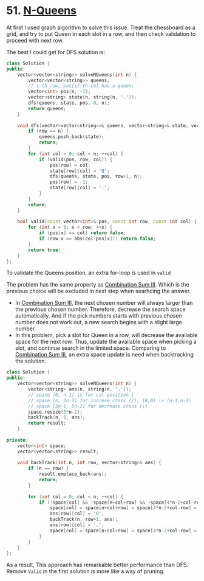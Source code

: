 # 51. [N-Queens](https://leetcode.com/problems/n-queens/)

At first I used graph algorithm to solve this issue. Treat the chessboard as a grid, and try to put Queen in each slot in a row, and then check validation to proceed with next row.

The best I could get for DFS solution is:
```cpp
class Solution {
public:
    vector<vector<string>> solveNQueens(int n) {
        vector<vector<string>> queens;
        // i-th row, pos[i]-th col has a queen;
        vector<int> pos(n, -1);
        vector<string> state(n, string(n, '.'));
        dfs(queens, state, pos, 0, n);
        return queens;
    }
    
    void dfs(vector<vector<string>>& queens, vector<string>& state, vector<int>& pos, int row, const int n) {
        if (row == n) {
            queens.push_back(state);
            return;
        }
        for (int col = 0; col < n; ++col) {
            if (valid(pos, row, col)) {
                pos[row] = col;
                state[row][col] = 'Q';
                dfs(queens, state, pos, row+1, n);
                pos[row] = -1;
                state[row][col] = '.';
            }
        }
        return;
    }
    
    bool valid(const vector<int>& pos, const int row, const int col) {
        for (int x = 0; x < row; ++x) {
            if (pos[x] == col) return false;
            if (row-x == abs(col-pos[x])) return false;
        }
        return true;
    }
};
```

To validate the Queens position, an extra for-loop is used in ```valid```

The problem has the same property as [Combination Sum III](216.md). Which is the previous choice will be excluded in next step when searhcing the answer.

* In [Combination Sum III](216.md), the next chosen number will always larger than the previous chosen number. Therefore, decrease the search space automatically. And if the pick numbers starts with previous chosen number does not work out, a new search begins with a slight large number.
* In this problem, pick a slot for Queen in a row, will decrease the available space for the next row. Thus, update the available space when picking a slot, and continue search in the limited space. Comparing to [Combination Sum III](216.md), an extra space update is need when backtracking the solution.

```cpp
class Solution {
public:
    vector<vector<string>> solveNQueens(int n) {
        vector<string> ans(n, string(n, '.'));
        // space [0, n-1] is for col position |
        // space [n, 3n-2] for increse cross (/), (0,0) -> (n-1,n-1)
        // space [3n-1, 5n-2] for decrease cross (\)
        space.resize(5*n-2);
        backTrack(n, 0, ans);
        return result;
    }
    
private:
    vector<int> space;
    vector<vector<string>> result;
    
    void backTrack(int n, int row, vector<string>& ans) {
        if (n == row) {
            result.emplace_back(ans);
            return;
        }
        
        for (int col = 0; col < n; ++col) {
            if (!space[col] && !space[n+col+row] && !space[4*n-2+col-row]) {
                space[col] = space[n+col+row] = space[4*n-2+col-row] = 1;
                ans[row][col] = 'Q';
                backTrack(n, row+1, ans);
                ans[row][col] = '.';
                space[col] = space[n+col+row] = space[4*n-2+col-row] = 0;
            }
        }
    }
};
```

As a result, This approach has remarkable better performance than DFS. Remove ```Valid``` in the first solution is more like a way of pruning.